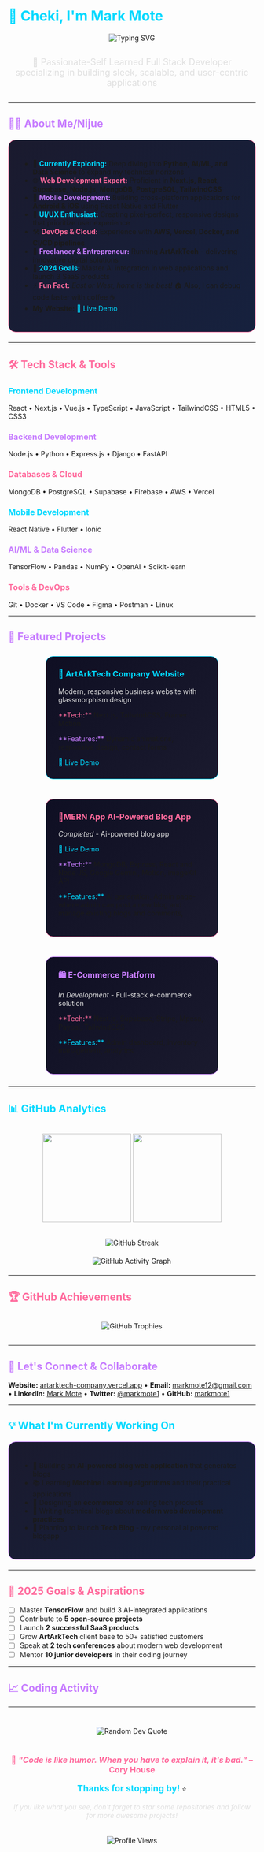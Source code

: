 # <span style="color: #00D9FF;">👋 Cheki, I'm Mark Mote</span> 

<div align="center">
  <img src="https://readme-typing-svg.herokuapp.com?font=JetBrains+Mono&size=32&duration=3000&pause=1000&color=FF6B9D&center=true&vCenter=true&random=false&width=600&height=70&lines=Full+Stack+Developer;AI+%26+Machine+Learning+Explorer;Mobile+App+Developer;Creative+Problem+Solver" alt="Typing SVG" />
</div>

<div align="center" style="margin: 30px 0;">
  <span style="font-size: 18px; color: #E0E0E0; font-family: 'Inter', sans-serif;">🚀 Passionate-Self Learned Full Stack Developer specializing in building sleek, scalable, and user-centric applications</span>
</div>

---

## <span style="color: #C77DFF;">🧑‍💻 About Me/Nijue</span>

<div style="background: linear-gradient(135deg, #1a1a2e 0%, #16213e 100%); padding: 25px; border-radius: 15px; border: 1px solid #FF6B9D; margin: 20px 0;">

- 🔭 <span style="color: #00D9FF;">**Currently Exploring:**</span> Deep diving into **Python, AI/ML, and Data Science** to expand my technical horizons
- 🌐 <span style="color: #FF6B9D;">**Web Development Expert:**</span> Proficient in **Next.js, React, Supabase, Node.js, MongoDB, PostgreSQL, TailwindCSS**
- 📱 <span style="color: #C77DFF;">**Mobile Development:**</span> Building cross-platform applications for **Android & iOS** using React Native and Flutter
- 🎨 <span style="color: #00D9FF;">**UI/UX Enthusiast:**</span> Creating pixel-perfect, responsive designs that prioritize user experience
- 🛠️ <span style="color: #FF6B9D;">**DevOps & Cloud:**</span> Experience with **AWS, Vercel, Docker, and CI/CD pipelines**
- 💼 <span style="color: #C77DFF;">**Freelancer & Entrepreneur:**</span> Running **ArtArkTech** - delivering innovative digital solutions
- 🎯 <span style="color: #00D9FF;">**2024 Goals:**</span> Master AI integration in web applications and launch 3 SaaS products
- ⚡ <span style="color: #FF6B9D;">**Fun Fact:**</span> *East or West, home is the best!* 🏠 Also, I can debug code faster with coffee ☕
-  <span> **My Website:**</span> <a href="artarkk.site" style="color: #00D9FF; text-decoration: none;">🔗 Live Demo</a>

</div>

---

## <span style="color: #FF6B9D;">🛠️ Tech Stack & Tools</span>

### <span style="color: #00D9FF;">Frontend Development</span>
React • Next.js • Vue.js • TypeScript • JavaScript • TailwindCSS • HTML5 • CSS3

### <span style="color: #C77DFF;">Backend Development</span>
Node.js • Python • Express.js • Django • FastAPI

### <span style="color: #FF6B9D;">Databases & Cloud</span>
MongoDB • PostgreSQL • Supabase • Firebase • AWS • Vercel

### <span style="color: #00D9FF;">Mobile Development</span>
React Native • Flutter • Ionic

### <span style="color: #C77DFF;">AI/ML & Data Science</span>
TensorFlow • Pandas • NumPy • OpenAI • Scikit-learn

### <span style="color: #FF6B9D;">Tools & DevOps</span>
Git • Docker • VS Code • Figma • Postman • Linux

---

## <span style="color: #C77DFF;">🚀 Featured Projects</span>

<div style="display: flex; flex-wrap: wrap; gap: 20px; justify-content: center;">

<div style="background: linear-gradient(135deg, #0f0f23 0%, #1a1a2e 100%); padding: 25px; border-radius: 15px; border: 1px solid #00D9FF; width: 300px; margin: 10px;">
<h3 style="color: #00D9FF; margin-top: 0;">🎨 ArtArkTech Company Website</h3>
<p style="color: #E0E0E0; font-size: 14px;">Modern, responsive business website with glassmorphism design</p>
<p><span style="color: #FF6B9D;">**Tech:**</span> Next.js, TailwindCSS, Framer Motion</p>
<p><span style="color: #C77DFF;">**Features:**</span> Dynamic animations, responsive design, contact forms</p>
<a href="https://artarktech-company.vercel.app/" style="color: #00D9FF; text-decoration: none;">🔗 Live Demo</a>
</div>

<div style="background: linear-gradient(135deg, #0f0f23 0%, #1a1a2e 100%); padding: 25px; border-radius: 15px; border: 1px solid #FF6B9D; width: 300px; margin: 10px;">
<h3 style="color: #FF6B9D; margin-top: 0;">📱MERN App AI-Powered Blog App</h3>
<p style="color: #E0E0E0; font-size: 14px;"><em>Completed </em> - Ai-powered blog app</p>
  <a href="https://blog.artarkk.site/" style="color: #00D9FF; text-decoration: none;">🔗 Live Demo</a>
<p><span style="color: #C77DFF;">**Tech:**</span> MongoDB, Express, React and Node JS, Google Gemini, Motion, imageKit API</p>
<p><span style="color: #00D9FF;">**Features:**</span> AI generation, Admin page- where admin can post a new blog and manage existing blogs and comments, </p>
</div>

<div style="background: linear-gradient(135deg, #0f0f23 0%, #1a1a2e 100%); padding: 25px; border-radius: 15px; border: 1px solid #C77DFF; width: 300px; margin: 10px;">
<h3 style="color: #C77DFF; margin-top: 0;">🛍️ E-Commerce Platform</h3>
<p style="color: #E0E0E0; font-size: 14px;"><em>In Development</em> - Full-stack e-commerce solution</p>
<p><span style="color: #FF6B9D;">**Tech:**</span> Next.js, Supabase, Stripe, Mpesa, Paypal, TailwindCSS</p>
<p><span style="color: #00D9FF;">**Features:**</span> Admin dashboard, inventory management, analytics</p>
</div>

</div>

---

## <span style="color: #00D9FF;">📊 GitHub Analytics</span>

<div align="center" style="margin: 30px 0;">
  <img height="180em" src="https://github-readme-stats.vercel.app/api?username=markmote1&show_icons=true&theme=tokyonight&include_all_commits=true&count_private=true&title_color=FF6B9D&icon_color=00D9FF&text_color=E0E0E0&bg_color=0f0f23"/>
  <img height="180em" src="https://github-readme-stats.vercel.app/api/top-langs/?username=markmote1&layout=compact&langs_count=8&theme=tokyonight&title_color=FF6B9D&text_color=E0E0E0&bg_color=0f0f23"/>
</div>

<div align="center" style="margin: 20px 0;">
  <img src="https://github-readme-streak-stats.herokuapp.com/?user=markmote1&theme=tokyonight&ring=FF6B9D&fire=00D9FF&currStreakLabel=C77DFF&background=0f0f23" alt="GitHub Streak" />
</div>

<div align="center" style="margin: 20px 0;">
  <img src="https://github-readme-activity-graph.vercel.app/graph?username=markmote1&theme=tokyo-night&hide_border=true&bg_color=0f0f23&color=E0E0E0&line=FF6B9D&point=00D9FF" alt="GitHub Activity Graph" />
</div>

---

## <span style="color: #FF6B9D;">🏆 GitHub Achievements</span>

<div align="center" style="margin: 30px 0;">
  <img src="https://github-profile-trophy.vercel.app/?username=markmote1&theme=tokyonight&no-frame=true&margin-w=15&margin-h=15&column=7&title=Stars,Followers,Commits,Repositories,MultipleLang,PullRequest,Issues" alt="GitHub Trophies" />
</div>

---

## <span style="color: #C77DFF;">🤝 Let's Connect & Collaborate</span>

**Website:** [artarktech-company.vercel.app](https://artarktech-company.vercel.app/) • **Email:** markmote12@gmail.com • **LinkedIn:** [Mark Mote](https://linkedin.com/in/markmote) • **Twitter:** [@markmote1](https://twitter.com/markmote1) • **GitHub:** [markmote1](https://github.com/markmote1)

---

## <span style="color: #00D9FF;">💡 What I'm Currently Working On</span>

<div style="background: linear-gradient(135deg, #1a1a2e 0%, #16213e 100%); padding: 25px; border-radius: 15px; border: 1px solid #C77DFF; margin: 20px 0;">

- 🤖 Building an **AI-powered blog web application** that generates blogs
- 📚 Learning **Machine Learning algorithms** and their practical applications
- 🎨 Designing an **ecommerce** for selling tech products
- 📖 Writing technical blogs about **modern web development practices**
- 🚀 Planning to launch **Tech Blog** - my personal ai powered blogapp

</div>

---

## <span style="color: #FF6B9D;">🎯 2025 Goals & Aspirations</span>

- [ ] Master **TensorFlow** and build 3 AI-integrated applications
- [ ] Contribute to **5 open-source projects**
- [ ] Launch **2 successful SaaS products**
- [ ] Grow **ArtArkTech** client base to 50+ satisfied customers
- [ ] Speak at **2 tech conferences** about modern web development
- [ ] Mentor **10 junior developers** in their coding journey

---

## <span style="color: #C77DFF;">📈 Coding Activity</span>



---

<div align="center" style="margin: 40px 0;">
  <img src="https://quotes-github-readme.vercel.app/api?type=horizontal&theme=tokyonight&quote_color=FF6B9D&author_color=00D9FF&bg_color=0f0f23" alt="Random Dev Quote" />
</div>

<div align="center" style="margin: 40px 0;">
  
### <span style="color: #FF6B9D;">🌟 *"Code is like humor. When you have to explain it, it's bad."* – Cory House</span>

<span style="color: #00D9FF; font-size: 18px;">**Thanks for stopping by!**</span> ⭐️ 

<span style="color: #E0E0E0;">*If you like what you see, don't forget to star some repositories and follow for more awesome projects!*</span>

<img src="https://komarev.com/ghpvc/?username=markmote1&color=FF6B9D&style=for-the-badge&label=PROFILE+VIEWS" alt="Profile Views" style="margin-top: 20px;" />

</div>
